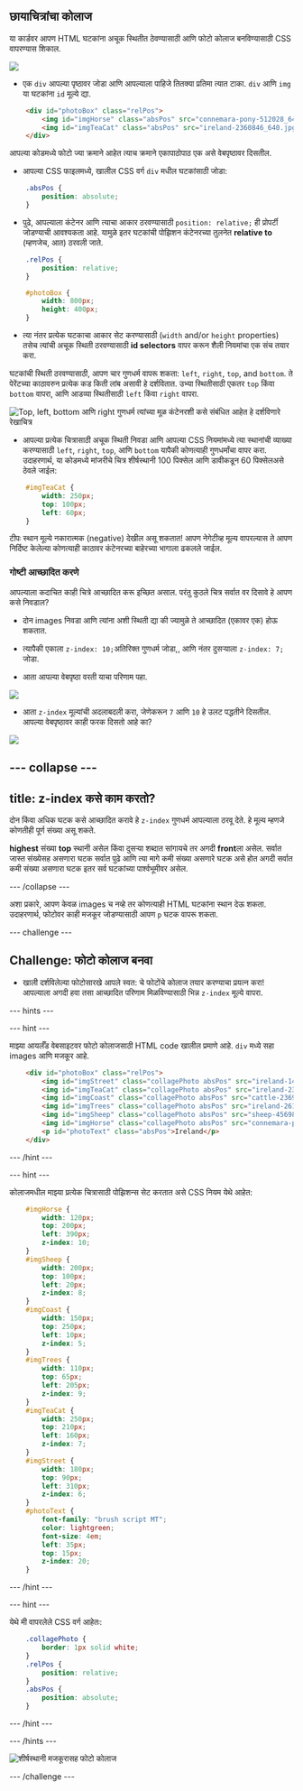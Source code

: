 ## छायाचित्रांचा कोलाज

या कार्डवर आपण HTML घटकांना अचूक स्थितीत ठेवण्यासाठी आणि फोटो कोलाज बनविण्यासाठी CSS वापरण्यास शिकाल.

![](images/photoCollageWithText_wide.png)

+ एक `div` आपल्या पृष्ठावर जोडा आणि आपल्याला पाहिजे तितक्या प्रतिमा त्यात टाका. `div` आणि `img` या घटकांना `id` मूल्ये द्या.

```html
    <div id="photoBox" class="relPos">
        <img id="imgHorse" class="absPos" src="connemara-pony-512028_640.jpg" alt="Connemara pony" />
        <img id="imgTeaCat" class="absPos" src="ireland-2360846_640.jpg" alt="Even cats drink tea in Ireland!" />
    </div>
```

आपल्या कोडमध्ये फोटो ज्या क्रमाने आहेत त्याच क्रमाने एकापाठोपाठ एक असे वेबपृष्ठावर दिसतील.

+ आपल्या CSS फाइलमध्ये, खालील CSS वर्ग `div` मधील घटकांसाठी जोडा: 

```css
    .absPos {
        position: absolute;
    }
```

+ पुढे, आपल्याला कंटेनर आणि त्याचा आकार ठरवण्यासाठी `position: relative;` ही प्रोपर्टी जोडण्याची आवश्यकता आहे. यामुळे इतर घटकांची पोझिशन कंटेनरच्या तुलनेत **relative to** (म्हणजेच, आत) ठरवली जाते.

```css
    .relPos {
        position: relative;
    }

    #photoBox {
        width: 800px;
        height: 400px;
    }
```

+ त्या नंतर प्रत्येक घटकाचा आकार सेट करण्यासाठी (`width` and/or `height` properties) तसेच त्यांची अचूक स्थिती ठरवण्यासाठी **id selectors** वापर करून शैली नियमांचा एक संच तयार करा.

घटकांची स्थिती ठरवण्यासाठी, आपण चार गुणधर्म वापरू शकता: `left`, `right`, `top`, and `bottom`. ते पेरेंटच्या काठावरुन प्रत्येक कड किती लांब असावी हे दर्शवितात. उभ्या स्थितीसाठी एकतर `top` किंवा `bottom` वापरा, आणि आडव्या स्थितीसाठी `left` किंवा `right` वापरा.

![Top, left, bottom आणि right गुणधर्म त्यांच्या मूळ कंटेनरशी कसे संबंधित आहेत हे दर्शविणारे रेखाचित्र](images/cssPositionProperties.png)

+ आपल्या प्रत्येक चित्रासाठी अचूक स्थिती निवडा आणि आपल्या CSS नियमांमध्ये त्या स्थानांची व्याख्या करण्यासाठी `left`, `right`, `top`, आणि `bottom` यापैकी कोणत्याही गुणधर्मांचा वापर करा. उदाहरणार्थ, या कोडमध्ये मांजरीचे चित्र शीर्षस्थानी 100 पिक्सेल आणि डावीकडून 60 पिक्सेलअसे ठेवले जाईल:

```css
    #imgTeaCat {
        width: 250px;
        top: 100px;
        left: 60px;
    }
```

टीपः स्थान मूल्ये नकारात्मक (negative) देखील असू शकतात! आपण नेगेटीव्ह मूल्य वापरल्यास ते आपण निर्दिष्ट केलेल्या कोणत्याही काठावर कंटेनरच्या बाहेरच्या भागाला ढकलले जाईल.

### गोष्टी आच्छादित करणे

आपल्याला कदाचित काही चित्रे आच्छादित करू इच्छित असाल. परंतु कुठले चित्र सर्वात वर दिसावे हे आपण कसे निवडाल?

+ दोन images निवडा आणि त्यांना अशी स्थिती द्या की ज्यामुळे ते आच्छादित (एकावर एक) होऊ शकतात.

+ त्यापैकी एकाला `z-index: 10;`अतिरिक्त गुणधर्म जोडा,, आणि नंतर दुसर्‍याला `z-index: 7;` जोडा.

+ आता आपल्या वेबपृष्ठा वरती याचा परिणाम पहा.

![](images/horse10Cat7.png)

+ आता `z-index` मूल्यांची अदलाबदली करा, जेणेकरून `7` आणि `10` हे उलट पद्धतीने दिसतील. आपल्या वेबपृष्ठावर काही फरक दिसतो आहे का?

![](images/horse7Cat10.png)

## \--- collapse \---

## title: z-index कसे काम करतो?

दोन किंवा अधिक घटक कसे आच्छादित करावे हे `z-index` गुणधर्म आपल्याला ठरवू देते. हे मूल्य म्हणजे कोणतीही पूर्ण संख्या असू शकते.

**highest** संख्या **top** स्थानी असेल किंवा दुसर्‍या शब्दात सांगायचे तर अगदी **front**ला असेल. सर्वात जास्त संख्येसह असणारा घटक सर्वात पुढे आणि त्या मागे कमी संख्या असणारे घटक असे होत अगदी सर्वात कमी संख्या असणारा घटक इतर सर्व घटकांच्या पार्श्वभूमीवर असेल.

\--- /collapse \---

अशा प्रकारे, आपण केवळ images च नव्हे तर कोणत्याही HTML घटकांना स्थान देऊ शकता. उदाहरणार्थ, फोटोवर काही मजकूर जोडण्यासाठी आपण `p` घटक वापरू शकता.

\--- challenge \---

## Challenge: फोटो कोलाज बनवा

+ खाली दर्शविलेल्या फोटोसारखे आपले स्वत: चे फोटोंचे कोलाज तयार करण्याचा प्रयत्न करा! आपल्याला अगदी हवा तसा आच्छादित परिणाम मिळविण्यासाठी भिन्न `z-index` मूल्ये वापरा.

\--- hints \---

\--- hint \---

माझ्या आयर्लँड वेबसाइटवर फोटो कोलाजसाठी HTML code खालील प्रमाणे आहे. `div` मध्ये सहा images आणि मजकूर आहे.

```html
    <div id="photoBox" class="relPos">
        <img id="imgStreet" class="collagePhoto absPos" src="ireland-1474045_640.jpg" alt="Irish town" />
        <img id="imgTeaCat" class="collagePhoto absPos" src="ireland-2360846_640.jpg" alt="Even cats drink tea in Ireland!" />
        <img id="imgCoast" class="collagePhoto absPos" src="cattle-2369463_640.jpg" alt="Cows at the coast" />
        <img id="imgTrees" class="collagePhoto absPos" src="ireland-2614852_640.jpg" alt="Tree tunnel" />
        <img id="imgSheep" class="collagePhoto absPos" src="sheep-456989_640.jpg" alt="Sheep on the road" />
        <img id="imgHorse" class="collagePhoto absPos" src="connemara-pony-512028_640.jpg" alt="Connemara pony" />
        <p id="photoText" class="absPos">Ireland</p>
    </div>
```

\--- /hint \---

\--- hint \---

कोलाजमधील माझ्या प्रत्येक चित्रासाठी पोझिशन्स सेट करतात असे CSS नियम येथे आहेत:

```css
    #imgHorse {
        width: 120px;
        top: 200px;
        left: 390px;
        z-index: 10;
    }
    #imgSheep {
        width: 200px;
        top: 100px;
        left: 20px;
        z-index: 8;
    }
    #imgCoast {
        width: 150px;
        top: 250px;
        left: 10px;
        z-index: 5;
    }
    #imgTrees {
        width: 110px;
        top: 65px;
        left: 205px;
        z-index: 9;
    }
    #imgTeaCat {
        width: 250px;
        top: 210px;
        left: 160px;
        z-index: 7;
    }
    #imgStreet {
        width: 180px;
        top: 90px;
        left: 310px;
        z-index: 6;
    }
    #photoText {
        font-family: "brush script MT";
        color: lightgreen;
        font-size: 4em;
        left: 35px;
        top: 15px;
        z-index: 20;
    }
```

\--- /hint \---

\--- hint \---

येथे मी वापरलेले CSS वर्ग आहेतः:

```css
    .collagePhoto {
        border: 1px solid white;
    }
    .relPos {
        position: relative;
    }
    .absPos {
        position: absolute;
    }
```

\--- /hint \---

\--- /hints \---

![शीर्षस्थानी मजकूरासह फोटो कोलाज](images/photoCollageExample.png)

\--- /challenge \---